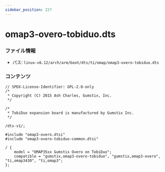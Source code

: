 ```yaml
---
sidebar_position: 227
---
```

# omap3-overo-tobiduo.dts

### ファイル情報

- パス: `linux-v6.12/arch/arm/boot/dts/ti/omap/omap3-overo-tobiduo.dts`

### コンテンツ

```dts
// SPDX-License-Identifier: GPL-2.0-only
/*
 * Copyright (C) 2015 Ash Charles, Gumstix, Inc.
 */

/*
 * TobiDuo expansion board is manufactured by Gumstix Inc.
 */

/dts-v1/;

#include "omap3-overo.dtsi"
#include "omap3-overo-tobiduo-common.dtsi"

/ {
	model = "OMAP35xx Gumstix Overo on TobiDuo";
	compatible = "gumstix,omap3-overo-tobiduo", "gumstix,omap3-overo", "ti,omap3430", "ti,omap3";
};

```

